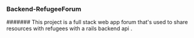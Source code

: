 ### Backend-RefugeeForum

####### This project is a full stack web app forum that's used to share resources with refugees with a rails backend api . 

